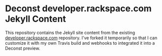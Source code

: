 # Deconst developer.rackspace.com Jekyll Content

This repository contains the Jekyll site content from the existing [developer.rackspace.com](https://github.com/rackerlabs/developer.rackspace.com) repository. I've forked it temporarily so that I can customize it with my own Travis build and webhooks to integrated it into a Deconst preview.
